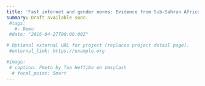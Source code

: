 ```yaml
---
title: 'Fast internet and gender norms: Evidence from Sub-Sahran Africa'
summary: Draft available soon. 
 #tags:
   #- Demo
 #date: "2016-04-27T00:00:00Z"

# Optional external URL for project (replaces project detail page).
 #external_link: https://example.org

#image:
 # caption: Photo by Toa Heftiba on Unsplash
  # focal_point: Smart
---
```

